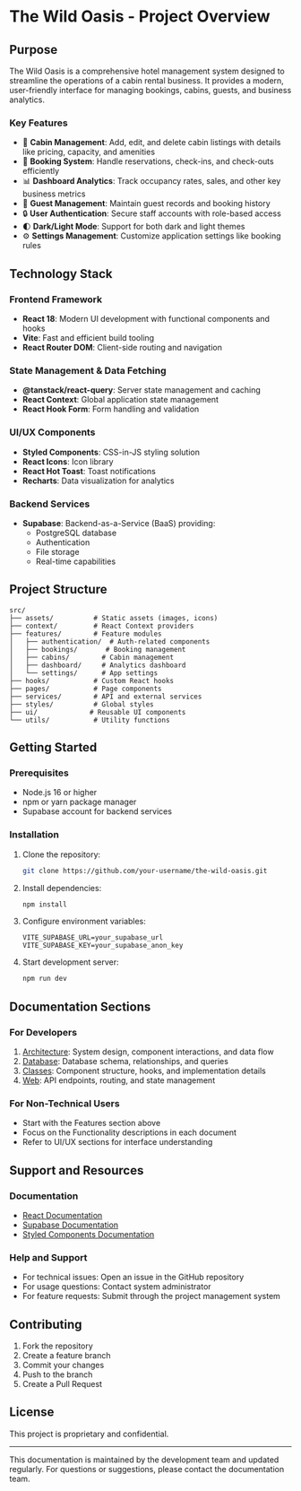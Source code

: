 # The Wild Oasis - Project Overview

## Purpose
The Wild Oasis is a comprehensive hotel management system designed to streamline the operations of a cabin rental business. It provides a modern, user-friendly interface for managing bookings, cabins, guests, and business analytics.

### Key Features
- 🏨 **Cabin Management**: Add, edit, and delete cabin listings with details like pricing, capacity, and amenities
- 📅 **Booking System**: Handle reservations, check-ins, and check-outs efficiently
- 📊 **Dashboard Analytics**: Track occupancy rates, sales, and other key business metrics
- 👥 **Guest Management**: Maintain guest records and booking history
- 🔒 **User Authentication**: Secure staff accounts with role-based access
- 🌓 **Dark/Light Mode**: Support for both dark and light themes
- ⚙️ **Settings Management**: Customize application settings like booking rules

## Technology Stack

### Frontend Framework
- **React 18**: Modern UI development with functional components and hooks
- **Vite**: Fast and efficient build tooling
- **React Router DOM**: Client-side routing and navigation

### State Management & Data Fetching
- **@tanstack/react-query**: Server state management and caching
- **React Context**: Global application state management
- **React Hook Form**: Form handling and validation

### UI/UX Components
- **Styled Components**: CSS-in-JS styling solution
- **React Icons**: Icon library
- **React Hot Toast**: Toast notifications
- **Recharts**: Data visualization for analytics

### Backend Services
- **Supabase**: Backend-as-a-Service (BaaS) providing:
  - PostgreSQL database
  - Authentication
  - File storage
  - Real-time capabilities

## Project Structure
```
src/
├── assets/          # Static assets (images, icons)
├── context/         # React Context providers
├── features/        # Feature modules
│   ├── authentication/  # Auth-related components
│   ├── bookings/       # Booking management
│   ├── cabins/        # Cabin management
│   ├── dashboard/     # Analytics dashboard
│   └── settings/      # App settings
├── hooks/           # Custom React hooks
├── pages/           # Page components
├── services/        # API and external services
├── styles/          # Global styles
├── ui/             # Reusable UI components
└── utils/           # Utility functions
```

## Getting Started

### Prerequisites
- Node.js 16 or higher
- npm or yarn package manager
- Supabase account for backend services

### Installation
1. Clone the repository:
   ```bash
   git clone https://github.com/your-username/the-wild-oasis.git
   ```

2. Install dependencies:
   ```bash
   npm install
   ```

3. Configure environment variables:
   ```env
   VITE_SUPABASE_URL=your_supabase_url
   VITE_SUPABASE_KEY=your_supabase_anon_key
   ```

4. Start development server:
   ```bash
   npm run dev
   ```

## Documentation Sections

### For Developers
1. [Architecture](architecture.md): System design, component interactions, and data flow
2. [Database](database.md): Database schema, relationships, and queries
3. [Classes](classes.md): Component structure, hooks, and implementation details
4. [Web](web.md): API endpoints, routing, and state management

### For Non-Technical Users
- Start with the Features section above
- Focus on the Functionality descriptions in each document
- Refer to UI/UX sections for interface understanding

## Support and Resources

### Documentation
- [React Documentation](https://react.dev)
- [Supabase Documentation](https://supabase.io/docs)
- [Styled Components Documentation](https://styled-components.com/docs)

### Help and Support
- For technical issues: Open an issue in the GitHub repository
- For usage questions: Contact system administrator
- For feature requests: Submit through the project management system

## Contributing
1. Fork the repository
2. Create a feature branch
3. Commit your changes
4. Push to the branch
5. Create a Pull Request

## License
This project is proprietary and confidential.

---

This documentation is maintained by the development team and updated regularly. For questions or suggestions, please contact the documentation team.

